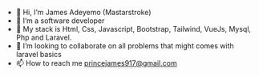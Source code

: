 - 👋 Hi, I’m James Adeyemo (Mastarstroke)
- 👀 I’m a software developer
- 🌱 My stack is Html, Css, Javascript, Bootstrap, Tailwind, VueJs, Mysql, Php and Laravel.
- 💞️ I’m looking to collaborate on all problems that might comes with laravel basics
- 📫 How to reach me princejames917@gmail.com

<!---
mastarstroke/mastarstroke is a ✨ special ✨ repository because its `README.md` (this file) appears on your GitHub profile.
You can click the Preview link to take a look at your changes.
--->
